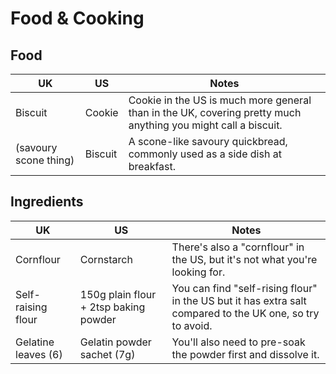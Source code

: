 # Food & Cooking

## Food

UK  | US  | Notes
--- | --- | ---
Biscuit | Cookie | Cookie in the US is much more general than in the UK, covering pretty much anything you might call a biscuit.
(savoury scone thing) | Biscuit | A scone-like savoury quickbread, commonly used as a side dish at breakfast.

## Ingredients

UK  | US  | Notes
--- | --- | ---
Cornflour | Cornstarch | There's also a "cornflour" in the US, but it's not what you're looking for.
Self-raising flour | 150g plain flour + 2tsp baking powder | You can find "self-rising flour" in the US but it has extra salt compared to the UK one, so try to avoid.
Gelatine leaves (6) | Gelatin powder sachet (7g) | You'll also need to pre-soak the powder first and dissolve it.
